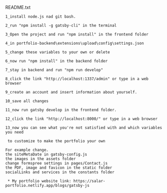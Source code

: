 README.txt

    1_install node.js nad git bash.

    2_run "npm install -g gatsby-cli" in the terminal

    3_Open the project and run "npm install" in the frontend folder

    4_in portfolio-backend\extensions\upload\config\settings.json

    5_change these variables to your own or delete

    6_now run "npm install" in the backend folder

    7_stay in backend and run "npm run develop"

    8_click the link "http://localhost:1337/admin" or type in a web browser

    9_create an account and insert information about yourself.

    10_save all changes

    11_now run gatsby develop in the frontend folder.

    12_click the link "http://localhost:8000/" or type in a web browser

    13_now you can see what you're not satisfied with and which variables you need

     to customize to make the portfolio your own

    For example change.
    the siteMetaDate in gatsby-config.js
    the images in the assets folder
    change formspree settings in pages/Contact.js
    the PDF, image and favicon in the static folder
    socialLinks and services in the constants folder

     * My portfolio website link: https://salar-portfolio.netlify.app/blogs/gatsby-js
